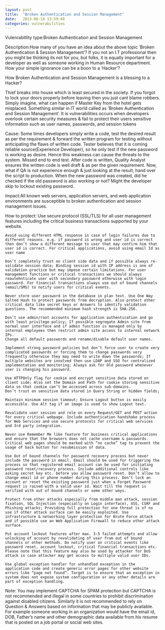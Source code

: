 ```yaml
---
layout: post
title:  "Broken Authentication and Session Management"
date:   2013-06-18 13:59:40
categories: vulnerabilities
---
```


Vulenrabitlity type:Broken Authentication and Session Management

Description:How many of you have an idea about the above topic ‘Broken Authentication & Session Management’? If you not an I.T professional then you might be thinking its not for you, but folks, it is equally important for a developer as well as someone working in Human Resource department. How your simple ignorance can be a boon to a ‘Hacker’? 

How Broken Authentication and Session Management is a blessing to a Hacker?

Thief breaks into house which is least secured in the society. If you forgot to lock your doors properly before leaving then you just cant blame robbers. Simply imagine, what can happen if Master Key from the hotel gets misplaced. Something similar in IT world called as  ’Broken Authentication and Session Management’. It is vulnerabilities occurs when developers overlook certain security measures & fail to protect their users sensitive information such as user names, passwords, and session tokens

Cause: Some times developers simply write a code, test the desired result as per the requirement & forward the written program for testing without anticipating the flaws of written code. Tester believes that it is coming reliable source(Experience Developer), so he only test if the new password is working as desire. Hence this weakness can cause the threats to the system. Missed end to end test.
After code is written, Quality Analyst ensures the written code is well draft & as per the given requirement. Now, what if QA is not experience enough & just looking at the result, hand over the script to production. When the new password was created, did he checked if the old password is also working or not? Might the developer skip to lockout existing password.

Impact:All known web servers, application servers, and web application environments are susceptible to broken authentication and session management issues.

How to protect:
    	Use secure protocol (SSL/TLS) for all user management features including the critical business transactions supported by your website.
    
	Avoid using different HTML response in case of login failures due to different reasons. e.g. if password is wrong and user id is correct then don’t show a different message to user that may confirm him that user id is correct. For critical applications, avoid using email Id as user name

	Don’t completely trust on client side data and if possible always re-validate session data; Binding session id with IP address is one of validation practice but may impose certain limitations. For user management functions or critical transactions we should always reautehnticate user with secondary password otherwise with login password. For financial transactions always use out of bound channels (email/SMS) to notify users for critical events.

	Never store user password in the database in plan text. Use One Way Salted Hash to protect passwords from decryption. Also protect other critical data like secret keys or Answers to identify validation questions. The recommended minimum hash strength is SHA-256.
	
	Don’t use admin/root accounts for application authentication and go with least privilege policy; If possible segregate Admin site from normal user interface and if admin function is managed only by internal employees then restrict admin site access to internal network IPs.
	Change all default passwords and rename/disable default user names.

	Implement strong password policies but don’t force user to create very complicated passwords or forcing them to change passwords very frequently otherwise they may need to write down the passwords; If multiple websites are involved then use LDAP and SSO for centralized implementation and monitoring; Always ask for Old password whenever user is changing his password.
	
	Use HTTPOnly flag for cookie and encrypt sensitive data stored on client side; Also set the Domain and Path for cookie storing sensitive data so that cookie can’t be accessed across sub-domains.
	Don’t trust on sensitive data stored in Query String or hidden fields;

	Maintain minimum session timeout; Ensure Logout button is easily accessible. Use Alt tag if an image is used to show Logout text.

	Revalidate user session and role on every Request/GET and POST action for every critical webpage. Include authentication handshake process for Web Services and use secure protocols for critical web services and 3rd party integration.
	
	Never use Remember Me like feature for business critical applications and ensure that the browsers does not cache username & passwords. Critical web pages should be marked with “no cache” tag to prevent the usage of back button for resubmission of data.

	Use Out of bound channels for password recovery process but never include the password in email. Email should be used for triggering the process so that registered email account can be used for initiating password reset/recovery process. Include additional controls like asking secret key etc. before you allow password reset. Don’t allow to change email id or phone number during this process. Don’t lock an account or reset the existing password just when a Forget Password request is raised with a valid user id. Wait till the request is verified with out of bound channels or some other ways.

	Protect from other attacks especially from middle man attack, session fixation, SQL Injection (especially on Login interface), XSS, CSRF and Phishing attacks; Providing full protection for one threat is of no use if other attack surface can be easily exploited. Use infrastructure & networking layer protection for Brute Force attack and if possible use an Web Application Firewall to reduce other attack surface.

	Put account lockout features after max. 3-5 failed attempts and allow unlocking of account by revalidating of user from out of bound channels or other methods. Do notify user on critical events like password reset, account lockout, critical financial transactions etc. Please note that this feature may also be used by attacker for DoS attack in case attacker may get access to multiple valid user IDs.

	Use global exception handler for unhandled exception in the application code and create generic error pages for other website errors like “page not found”. Target is to ensure that an exception in system does not expose system configuration or any other details are part of exception handling.

Note: You may implement CAPTCHA for SPAM protection but CAPTCHA is not recommended and illegal in some countries to prohibit discrimination against disabled citizens. Similarly it is not recommended to rely on Question & Answers based on information that may be publicly available. For example someone working in an organization would have the email id, DOB, Father’s name and other demographic data available from his resume that is posted on a job portal or social web sites.
